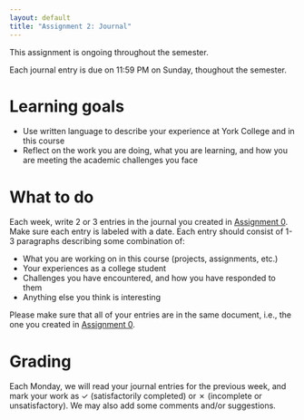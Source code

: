 ```yaml
---
layout: default
title: "Assignment 2: Journal"
---
```


This assignment is ongoing throughout the semester.

Each journal entry is due on 11:59 PM on Sunday, thoughout the semester.

# Learning goals

* Use written language to describe your experience at York College and in this course
* Reflect on the work you are doing, what you are learning, and how you are meeting the academic challenges you face

# What to do

Each week, write 2 or 3 entries in the journal you created in [Assignment 0](assign00.html).  Make sure each entry is labeled with a date.  Each entry should consist of 1-3 paragraphs describing some combination of:

* What you are working on in this course (projects, assignments, etc.)
* Your experiences as a college student
* Challenges you have encountered, and how you have responded to them
* Anything else you think is interesting

<div class="callout">Please make sure that all of your entries are in the same document, i.e., the one you created in <a href="assign00.html">Assignment 0</a>.</div>

# Grading

Each Monday, we will read your journal entries for the previous week, and mark your work as ✓ (satisfactorily completed) or ✗ (incomplete or unsatisfactory).  We may also add some comments and/or suggestions.
